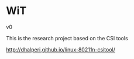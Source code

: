 # WiT
v0 

This is the research project based on the CSI tools

http://dhalperi.github.io/linux-80211n-csitool/
